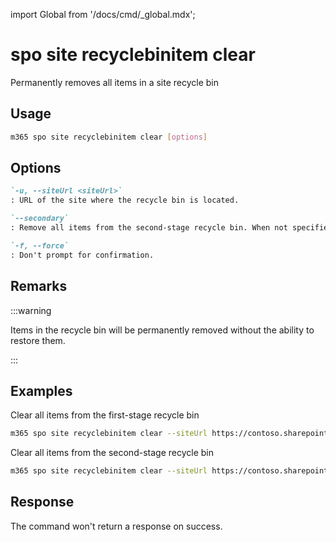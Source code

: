 <!-- DISCLAIMER: All secrets, passwords, and sensitive values in this document are examples only and not real credentials. -->
import Global from '/docs/cmd/_global.mdx';

# spo site recyclebinitem clear

Permanently removes all items in a site recycle bin

## Usage

```sh
m365 spo site recyclebinitem clear [options]
```

## Options

```md definition-list
`-u, --siteUrl <siteUrl>`
: URL of the site where the recycle bin is located.

`--secondary`
: Remove all items from the second-stage recycle bin. When not specified, items from the first-stage recycle bin will be cleared.

`-f, --force`
: Don't prompt for confirmation.
```

<Global />

## Remarks

:::warning

Items in the recycle bin will be permanently removed without the ability to restore them.

:::

## Examples

Clear all items from the first-stage recycle bin

```sh
m365 spo site recyclebinitem clear --siteUrl https://contoso.sharepoint.com/sites/sales
```

Clear all items from the second-stage recycle bin

```sh
m365 spo site recyclebinitem clear --siteUrl https://contoso.sharepoint.com/sites/sales --secondary
```

## Response

The command won't return a response on success.
